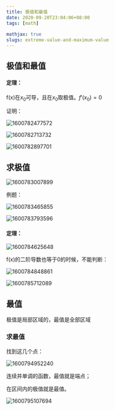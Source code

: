 ```yaml
---
title: 极值和最值
date: 2020-09-20T23:04:06+08:00
tags: [math]
 
mathjax: true
slugs: extreme-value-and-maximum-value
---
```


## 极值和最值

#### 定理：

f(x)在$x_0$可导，且在$x_0$取极值。$f'(x_0)=0$

证明：

![1600782477572](https://cdn.kayleh.top/gh/kayleh/cdn/img/极值和最值/1600782477572.png)

![1600782713732](https://cdn.kayleh.top/gh/kayleh/cdn/img/极值和最值/1600782713732.png)

![1600782897701](https://cdn.kayleh.top/gh/kayleh/cdn/img/极值和最值/1600782897701.png)

## 求极值

![1600783007899](https://cdn.kayleh.top/gh/kayleh/cdn/img/极值和最值/1600783007899.png)

例题：

![1600783465855](https://cdn.kayleh.top/gh/kayleh/cdn/img/极值和最值/1600783465855.png)

![1600783793596](https://cdn.kayleh.top/gh/kayleh/cdn/img/极值和最值/1600783793596.png)

#### 定理：

![1600784625648](https://cdn.kayleh.top/gh/kayleh/cdn/img/极值和最值/1600784625648.png)

f(x)的二阶导数也等于0的时候，不能判断：

![1600784848861](https://cdn.kayleh.top/gh/kayleh/cdn/img/极值和最值/1600784848861.png)

![1600785712089](https://cdn.kayleh.top/gh/kayleh/cdn/img/极值和最值/1600785712089.png)

## 最值

极值是局部区域的，最值是全部区域

### 求最值

找到这几个点：

![1600794952240](https://cdn.kayleh.top/gh/kayleh/cdn/img/极值和最值/1600794952240.png)

连续并单调的函数，最值就是端点；

在区间内的极值就是最值。

![1600795107694](https://cdn.kayleh.top/gh/kayleh/cdn/img/极值和最值/1600795107694.png)
